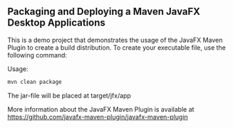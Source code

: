 Packaging and Deploying a Maven JavaFX Desktop Applications
-----

This is a demo project that demonstrates the usage of the JavaFX Maven Plugin to create a build distribution.
To create your executable file, use the following command:

Usage:
```bash
mvn clean package
```

The jar-file will be placed at target/jfx/app


More information about the JavaFX Maven Plugin is available at https://github.com/javafx-maven-plugin/javafx-maven-plugin

